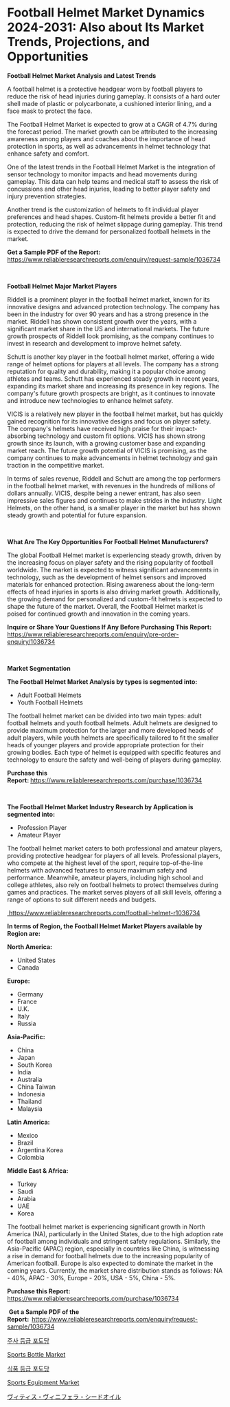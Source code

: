 <p><h1>Football Helmet Market Dynamics 2024-2031: Also about Its Market Trends, Projections, and Opportunities</h1></p><p><strong>Football Helmet Market Analysis and Latest Trends</strong></p>
<p><p>A football helmet is a protective headgear worn by football players to reduce the risk of head injuries during gameplay. It consists of a hard outer shell made of plastic or polycarbonate, a cushioned interior lining, and a face mask to protect the face.</p><p>The Football Helmet Market is expected to grow at a CAGR of 4.7% during the forecast period. The market growth can be attributed to the increasing awareness among players and coaches about the importance of head protection in sports, as well as advancements in helmet technology that enhance safety and comfort.</p><p>One of the latest trends in the Football Helmet Market is the integration of sensor technology to monitor impacts and head movements during gameplay. This data can help teams and medical staff to assess the risk of concussions and other head injuries, leading to better player safety and injury prevention strategies.</p><p>Another trend is the customization of helmets to fit individual player preferences and head shapes. Custom-fit helmets provide a better fit and protection, reducing the risk of helmet slippage during gameplay. This trend is expected to drive the demand for personalized football helmets in the market.</p></p>
<p><strong>Get a Sample PDF of the Report:&nbsp;</strong> <a href="https://www.reliableresearchreports.com/enquiry/request-sample/1036734">https://www.reliableresearchreports.com/enquiry/request-sample/1036734</a></p>
<p>&nbsp;</p>
<p><strong>Football Helmet Major Market Players</strong></p>
<p><p>Riddell is a prominent player in the football helmet market, known for its innovative designs and advanced protection technology. The company has been in the industry for over 90 years and has a strong presence in the market. Riddell has shown consistent growth over the years, with a significant market share in the US and international markets. The future growth prospects of Riddell look promising, as the company continues to invest in research and development to improve helmet safety.</p><p>Schutt is another key player in the football helmet market, offering a wide range of helmet options for players at all levels. The company has a strong reputation for quality and durability, making it a popular choice among athletes and teams. Schutt has experienced steady growth in recent years, expanding its market share and increasing its presence in key regions. The company's future growth prospects are bright, as it continues to innovate and introduce new technologies to enhance helmet safety.</p><p>VICIS is a relatively new player in the football helmet market, but has quickly gained recognition for its innovative designs and focus on player safety. The company's helmets have received high praise for their impact-absorbing technology and custom fit options. VICIS has shown strong growth since its launch, with a growing customer base and expanding market reach. The future growth potential of VICIS is promising, as the company continues to make advancements in helmet technology and gain traction in the competitive market.</p><p>In terms of sales revenue, Riddell and Schutt are among the top performers in the football helmet market, with revenues in the hundreds of millions of dollars annually. VICIS, despite being a newer entrant, has also seen impressive sales figures and continues to make strides in the industry. Light Helmets, on the other hand, is a smaller player in the market but has shown steady growth and potential for future expansion.</p></p>
<p>&nbsp;</p>
<p><strong>What Are The Key Opportunities For Football Helmet Manufacturers?</strong></p>
<p><p>The global Football Helmet market is experiencing steady growth, driven by the increasing focus on player safety and the rising popularity of football worldwide. The market is expected to witness significant advancements in technology, such as the development of helmet sensors and improved materials for enhanced protection. Rising awareness about the long-term effects of head injuries in sports is also driving market growth. Additionally, the growing demand for personalized and custom-fit helmets is expected to shape the future of the market. Overall, the Football Helmet market is poised for continued growth and innovation in the coming years.</p></p>
<p><strong>Inquire or Share Your Questions If Any Before Purchasing This Report:</strong> <a href="https://www.reliableresearchreports.com/enquiry/pre-order-enquiry/1036734">https://www.reliableresearchreports.com/enquiry/pre-order-enquiry/1036734</a></p>
<p>&nbsp;</p>
<p><strong>Market Segmentation</strong></p>
<p><strong>The Football Helmet Market Analysis by types is segmented into:</strong></p>
<p><ul><li>Adult Football Helmets</li><li>Youth Football Helmets</li></ul></p>
<p><p>The football helmet market can be divided into two main types: adult football helmets and youth football helmets. Adult helmets are designed to provide maximum protection for the larger and more developed heads of adult players, while youth helmets are specifically tailored to fit the smaller heads of younger players and provide appropriate protection for their growing bodies. Each type of helmet is equipped with specific features and technology to ensure the safety and well-being of players during gameplay.</p></p>
<p><strong>Purchase this Report:&nbsp;</strong><a href="https://www.reliableresearchreports.com/purchase/1036734">https://www.reliableresearchreports.com/purchase/1036734</a></p>
<p>&nbsp;</p>
<p><strong>The Football Helmet Market Industry Research by Application is segmented into:</strong></p>
<p><ul><li>Profession Player</li><li>Amateur Player</li></ul></p>
<p><p>The football helmet market caters to both professional and amateur players, providing protective headgear for players of all levels. Professional players, who compete at the highest level of the sport, require top-of-the-line helmets with advanced features to ensure maximum safety and performance. Meanwhile, amateur players, including high school and college athletes, also rely on football helmets to protect themselves during games and practices. The market serves players of all skill levels, offering a range of options to suit different needs and budgets.</p></p>
<p><a href="https://www.reliableresearchreports.com/football-helmet-r1036734">&nbsp;https://www.reliableresearchreports.com/football-helmet-r1036734</a></p>
<p><strong>In terms of Region, the Football Helmet Market Players available by Region are:</strong></p>
<p>
    <p> <strong> North America: </strong>
        <ul>
            <li>United States</li>
            <li>Canada</li>
        </ul>
        </p> 
    <p> <strong> Europe: </strong>
        <ul>
            <li>Germany</li>
            <li>France</li>
            <li>U.K.</li>
            <li>Italy</li>
            <li>Russia</li>
        </ul>
        </p> 
    <p> <strong> Asia-Pacific: </strong>
        <ul>
            <li>China</li>
            <li>Japan</li>
            <li>South Korea</li>
            <li>India</li>
            <li>Australia</li>
            <li>China Taiwan</li>
            <li>Indonesia</li>
            <li>Thailand</li>
            <li>Malaysia</li>
        </ul>
        </p> 
    <p> <strong> Latin America: </strong>
        <ul>
            <li>Mexico</li>
            <li>Brazil</li>
            <li>Argentina Korea</li>
            <li>Colombia</li>
        </ul>
        </p> 
    <p> <strong> Middle East & Africa: </strong>
        <ul>
            <li>Turkey</li>
            <li>Saudi</li>
            <li>Arabia</li>
            <li>UAE</li>
            <li>Korea</li>
        </ul>
    </p>
    </p>
<p><p>The football helmet market is experiencing significant growth in North America (NA), particularly in the United States, due to the high adoption rate of football among individuals and stringent safety regulations. Similarly, the Asia-Pacific (APAC) region, especially in countries like China, is witnessing a rise in demand for football helmets due to the increasing popularity of American football. Europe is also expected to dominate the market in the coming years. Currently, the market share distribution stands as follows: NA - 40%, APAC - 30%, Europe - 20%, USA - 5%, China - 5%.</p></p>
<p><strong>Purchase this Report: </strong><a href="https://www.reliableresearchreports.com/purchase/1036734">https://www.reliableresearchreports.com/purchase/1036734</a></p>
<p>&nbsp;<strong>Get a Sample PDF of the Report:&nbsp;&nbsp;</strong><a href="https://www.reliableresearchreports.com/enquiry/request-sample/1036734">https://www.reliableresearchreports.com/enquiry/request-sample/1036734</a></p>
<p><strong></strong></p>
<p><p><a href="https://github.com/njolsky1/Market-Research-Report-List-1/blob/main/5481034152557.md">주사 등급 포도당</a></p><p><a href="https://github.com/angelajermaine/Market-Research-Report-List-3/blob/main/sports-bottle-market.md">Sports Bottle Market</a></p><p><a href="https://github.com/rrmadityapu/Market-Research-Report-List-1/blob/main/9390403152556.md">식품 등급 포도당</a></p><p><a href="https://github.com/beatblasta/Market-Research-Report-List-3/blob/main/sports-equipment-market.md">Sports Equipment Market</a></p><p><a href="https://medium.com/@alejandroramirez23k/%E3%82%B0%E3%83%AD%E3%83%BC%E3%83%90%E3%83%AB%E3%83%93%E3%83%86%E3%82%A3%E3%82%B9-%E3%83%B4%E3%82%A3%E3%83%8B%E3%83%95%E3%82%A7%E3%83%A9%E7%A8%AE%E5%AD%90%E6%B2%B9%E5%B8%82%E5%A0%B4%E3%81%AE%E8%A6%8F%E6%A8%A1%E3%81%A8%E3%82%B7%E3%82%A7%E3%82%A2%E5%88%86%E6%9E%90-%E8%A3%BD%E5%93%81%E3%82%BF%E3%82%A4%E3%83%97%E5%88%A5-%E3%82%A2%E3%83%97%E3%83%AA%E3%82%B1%E3%83%BC%E3%82%B7%E3%83%A7%E3%83%B3%E5%88%A5-%E5%9C%B0%E5%9F%9F%E5%88%A5-%E4%BA%88%E6%B8%AC-2024%E5%B9%B4-2031%E5%B9%B4-de21359b78f5">ヴィティス・ヴィニフェラ・シードオイル</a></p></p>